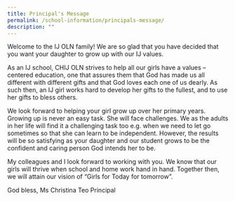 ```yaml
---
title: Principal's Message
permalink: /school-information/principals-message/
description: ""
---
```

Welcome to the IJ OLN family! We are so glad that you have decided that you want your daughter to grow up with our IJ values.

As an IJ school, CHIJ OLN strives to help all our girls have a values – centered education, one that assures them that God has made us all different with different gifts and that God loves each one of us dearly. As such then, an IJ girl works hard to develop her gifts to the fullest, and to use her gifts to bless others.

We look forward to helping your girl grow up over her primary years. Growing up is never an easy task. She will face challenges. We as the adults in her life will find it a challenging task too e.g. when we need to let go sometimes so that she can learn to be independent. However, the results will be so satisfying as your daughter and our student grows to be the confident and caring person God intends her to be.

My colleagues and I look forward to working with you. We know that our girls will thrive when school and home work hand in hand. Together then, we will attain our vision of “Girls for Today for tomorrow”.

God bless,
Ms Christina Teo
Principal